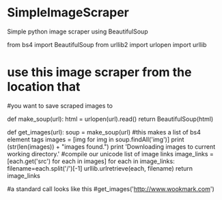 # SimpleImageScraper
Simple python image scraper using BeautifulSoup

from bs4 import BeautifulSoup
from urllib2 import urlopen
import urllib

# use this image scraper from the location that 
#you want to save scraped images to

def make_soup(url):
    html = urlopen(url).read()
    return BeautifulSoup(html)

def get_images(url):
    soup = make_soup(url)
    #this makes a list of bs4 element tags
    images = [img for img in soup.findAll('img')]
    print (str(len(images)) + "images found.")
    print 'Downloading images to current working directory.'
    #compile our unicode list of image links
    image_links = [each.get('src') for each in images]
    for each in image_links:
        filename=each.split('/')[-1]
        urllib.urlretrieve(each, filename)
    return image_links

#a standard call looks like this
#get_images('http://www.wookmark.com')

